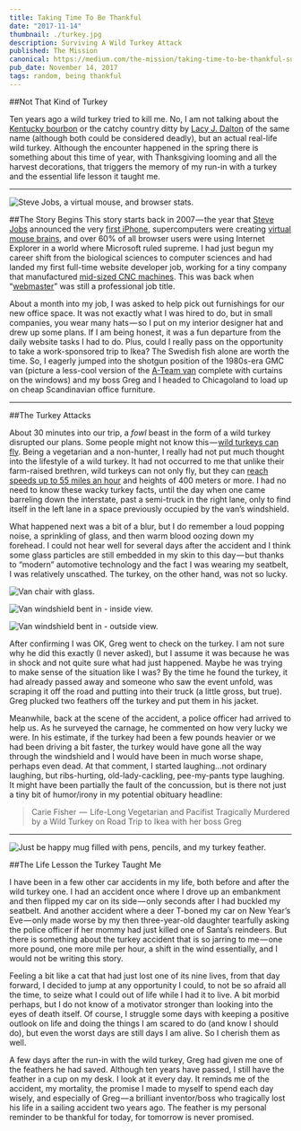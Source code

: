 ```yaml
---
title: Taking Time To Be Thankful
date: "2017-11-14"
thumbnail: ./turkey.jpg
description: Surviving A Wild Turkey Attack
published: The Mission
canonical: https://medium.com/the-mission/taking-time-to-be-thankful-surviving-a-wild-turkey-attack-34d75e6a12c6
pub_date: November 14, 2017
tags: random, being thankful
---
```


##Not That Kind of Turkey

Ten years ago a wild turkey tried to kill me. No, I am not talking about the <a href="http://wildturkeybourbon.com/" data-href="http://wildturkeybourbon.com/" class="markup--anchor markup--p-anchor" rel="nofollow noopener" target="_blank">Kentucky bourbon</a> or the catchy country ditty by <a href="https://www.youtube.com/watch?v=C6aazMNVMv4" data-href="https://www.youtube.com/watch?v=C6aazMNVMv4" class="markup--anchor markup--p-anchor" rel="nofollow noopener" target="_blank">Lacy J. Dalton</a> of the same name (although both could be considered deadly), but an actual real-life wild turkey. Although the encounter happened in the spring there is something about this time of year, with Thanksgiving looming and all the harvest decorations, that triggers the memory of my run-in with a turkey and the essential life lesson it taught me.</p></div>

<hr>

<div class="kg-card kg-image-card kg-width-medium">

![Steve Jobs, a virtual mouse, and browser stats.](./turkey.png "2007: iPhones and mouse brains and Windows, oh my!")

</div>

##The Story Begins
This story starts back in 2007&#8202;—&#8202;the year that <a href="https://www.wired.com/2015/01/todays-iphone-anniversary-reminds-us-real-innovation-looks-like/" data-href="https://www.wired.com/2015/01/todays-iphone-anniversary-reminds-us-real-innovation-looks-like/" class="markup--anchor markup--p-anchor" rel="noopener nofollow noopener" target="_blank">Steve Jobs</a> announced the very <a href="https://en.wikipedia.org/wiki/IPhone_%281st_generation%29" data-href="https://en.wikipedia.org/wiki/IPhone_(1st_generation)" class="markup--anchor markup--p-anchor" rel="noopener nofollow noopener" target="_blank">first iPhone</a>, supercomputers were creating <a href="http://news.bbc.co.uk/2/hi/technology/6600965.stm" data-href="http://news.bbc.co.uk/2/hi/technology/6600965.stm" class="markup--anchor markup--p-anchor" rel="noopener nofollow noopener" target="_blank">virtual mouse brains</a>, and over 60% of all browser users were using Internet Explorer in a world where Microsoft ruled supreme. I had just begun my career shift from the biological sciences to computer sciences and had landed my first full-time website developer job, working for a tiny company that manufactured <a href="https://www.tormach.com/" data-href="https://www.tormach.com/" class="markup--anchor markup--p-anchor" rel="noopener nofollow noopener" target="_blank">mid-sized CNC machines</a>. <span class="markup--quote markup--p-quote is-other" name="daa21e7a8a8b" data-creator-ids="746740915b09">This was back when “<a href="https://en.wikipedia.org/wiki/Webmaster" data-href="https://en.wikipedia.org/wiki/Webmaster" class="markup--anchor markup--p-anchor" rel="noopener nofollow noopener" target="_blank">webmaster</a>” was still a professional job title.</span></p><p name="69cd" id="69cd" class="graf graf--p graf-after--p graf--trailing">About a month into my job, I was asked to help pick out furnishings for our new office space. It was not exactly what I was hired to do, but in small companies, you wear many hats&#8202;—&#8202;so I put on my interior designer hat and drew up some plans. If I am being honest, it was a fun departure from the daily website tasks I had to do. Plus, could I really pass on the opportunity to take a work-sponsored trip to Ikea? The Swedish fish alone are worth the time. So, I eagerly jumped into the shotgun position of the 1980s-era GMC van (picture a less-cool version of the <a href="http://www.superchevy.com/news/1602-got-40-grand-to-join-the-a-team-buy-this-tribute-van" data-href="http://www.superchevy.com/news/1602-got-40-grand-to-join-the-a-team-buy-this-tribute-van" class="markup--anchor markup--p-anchor" rel="noopener nofollow" target="_blank">A-Team van</a> complete with curtains on the windows) and my boss Greg and I headed to Chicagoland to load up on cheap Scandinavian office furniture.</p>

<hr>

##The Turkey Attacks
<p name="8a81" id="8a81" class="graf graf--p graf-after--h4">About 30 minutes into our trip, a <em class="markup--em markup--p-em">fowl</em> beast in the form of a wild turkey disrupted our plans. Some people might not know this&#8202;—&#8202;<a href="https://youtu.be/T1_hra--u3M" target="_blank" rel="noopener noreferrer">wild turkeys can fly</a>. Being a vegetarian and a non-hunter, I really had not put much thought into the lifestyle of a wild turkey. It had not occurred to me that unlike their farm-raised brethren, wild turkeys can not only fly, but they can <a href="https://www.thespruce.com/fun-facts-about-wild-turkeys-387112" data-href="https://www.thespruce.com/fun-facts-about-wild-turkeys-387112" class="markup--anchor markup--p-anchor" rel="noopener nofollow" target="_blank">reach speeds up to 55 miles an hour</a> and heights of 400 meters or more. I had no need to know these wacky turkey facts, until the day when one came barreling down the interstate, past a semi-truck in the right lane, only to find itself in the left lane in a space previously occupied by the van’s windshield.</p>

<p name="b8a9" id="b8a9" class="graf graf--p graf-after--p">What happened next was a bit of a blur, but I do remember a loud popping noise, a sprinkling of glass, and then warm blood oozing down my forehead. I could not hear well for several days after the accident and I think some glass particles are still embedded in my skin to this day&#8202;—&#8202;but thanks to “modern” automotive technology and the fact I was wearing my seatbelt, I was relatively unscathed. The turkey, on the other hand, was not so lucky.</p>


<div class="kg-card kg-image-card kg-width-medium">

![Van chair with glass.](./turkey2.jpg "My seat after the accident. Notice the person-shaped area sans glass.")

</div>

<div class="kg-card kg-image-card kg-width-medium">

![Van windshield bent in - inside view.](./turkey3.jpg "Notice no airbag deployed…guessing the van did not have one.")

</div>

<div class="kg-card kg-image-card kg-width-medium">

![Van windshield bent in - outside view.](./turkey4.jpg "You can see from these photos how very close I got to a turkey in the face.")

</div>

<p name="b07c" id="b07c" class="graf graf--p graf-after--figure">After confirming I was OK, Greg went to check on the turkey. I am not sure why he did this exactly (I never asked), but I assume it was because he was in shock and not quite sure what had just happened. Maybe he was trying to make sense of the situation like I was? By the time he found the turkey, it had already passed away and someone who saw the event unfold, was scraping it off the road and putting into their truck (a little gross, but true). Greg plucked two feathers off the turkey and put them in his jacket.</p>

<p name="3d88" id="3d88" class="graf graf--p graf-after--p">Meanwhile, back at the scene of the accident, a police officer had arrived to help us. As he surveyed the carnage, he commented on how very lucky we were. In his estimate, if the turkey had been a few pounds heavier or we had been driving a bit faster, the turkey would have gone all the way through the windshield and I would have been in much worse shape, perhaps even dead. At that comment, I started laughing…not ordinary laughing, but ribs-hurting, old-lady-cackling, pee-my-pants type laughing. It might have been partially the fault of the concussion, but is there not just a tiny bit of humor/irony in my potential obituary headline:</p>

<blockquote name="4f4d" id="4f4d" class="graf graf--pullquote graf-after--p">Carie Fisher &#8202;—&#8202; Life-Long Vegetarian and Pacifist Tragically Murdered by a Wild Turkey on Road Trip to&nbsp;Ikea with her boss Greg</blockquote>

<hr>

<div class="kg-card kg-image-card kg-width-medium">

![Just be happy mug filled with pens, pencils, and my turkey feather.](./turkey5.jpg "Just be happy.")

</div>

##The Life Lesson the Turkey Taught Me

I have been in a few other car accidents in my life, both before and after the wild turkey one. I had an accident once where I drove up an embankment and then flipped my car on its side — only seconds after I had buckled my seatbelt. And another accident where a deer T-boned my car on New Year’s Eve — only made worse by my then three-year-old daughter tearfully asking the police officer if her mommy had just killed one of Santa’s reindeers. But there is something about the turkey accident that is so jarring to me — one more pound, one more mile per hour, a shift in the wind essentially, and I would not be writing this story.

Feeling a bit like a cat that had just lost one of its nine lives, from that day forward, I decided to jump at any opportunity I could, to not be so afraid all the time, to seize what I could out of life while I had it to live. A bit morbid perhaps, but I do not know of a motivator stronger than looking into the eyes of death itself. Of course, I struggle some days with keeping a positive outlook on life and doing the things I am scared to do (and know I should do), but even the worst days are still days I am alive. So I cherish them as well.

A few days after the run-in with the wild turkey, Greg had given me one of the feathers he had saved. Although ten years have passed, I still have the feather in a cup on my desk. I look at it every day. It reminds me of the accident, my mortality, the promise I made to myself to spend each day wisely, and especially of Greg — a brilliant inventor/boss who tragically lost his life in a sailing accident two years ago. The feather is my personal reminder to be thankful for today, for tomorrow is never promised.

